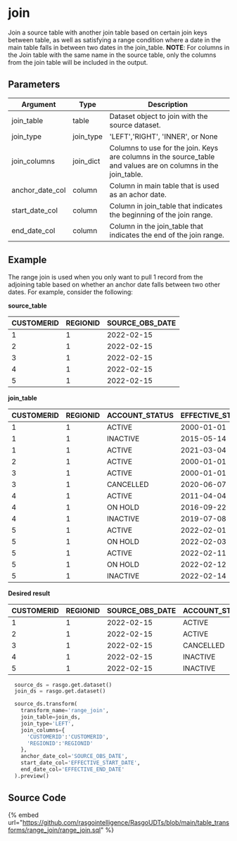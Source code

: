 

# join

Join a source table with another join table based on certain join keys between table, as well as satisfying a range condition where a date in the main table falls in between two dates in the join_table. **NOTE**: For columns in the Join table with the same name in the source table, only the columns from the join table will be included in the output. 

## Parameters

|   Argument   |   Type    |                                                  Description                                                   |
| ------------ | --------- | -------------------------------------------------------------------------------------------------------------- |
| join_table   | table     | Dataset object to join with the source dataset.                                                                |
| join_type    | join_type | 'LEFT','RIGHT', 'INNER', or None                                                                               |
| join_columns | join_dict | Columns to use for the join. Keys are columns in the source_table and values are on columns in the join_table. |
| anchor_date_col | column | Column in main table that is used as an achor date. |
| start_date_col | column | Column in join_table that indicates the beginning of the join range. |
| end_date_col | column | Column in the join_table that indicates the end of the join range. |

## Example

The range join is used when you only want to pull 1 record from the adjoining table based on whether an anchor date falls between two other dates. For example, consider the following:

**source_table**

| CUSTOMERID | REGIONID | SOURCE_OBS_DATE |
|------------|----------|-----------------|
|          1 |        1 | 2022-02-15      |
|          2 |        1 | 2022-02-15      |
|          3 |        1 | 2022-02-15      |
|          4 |        1 | 2022-02-15      |
|          5 |        1 | 2022-02-15      |

**join_table**

| CUSTOMERID | REGIONID | ACCOUNT_STATUS | EFFECTIVE_START_DATE | EFFECTIVE_END_DATE |
|------------|----------|----------------|----------------------|--------------------|
|          1 |        1 | ACTIVE         | 2000-01-01           | 2015-05-14         |
|          1 |        1 | INACTIVE       | 2015-05-14           | 2021-03-04         |
|          1 |        1 | ACTIVE         | 2021-03-04           | 2999-12-31         |
|          2 |        1 | ACTIVE         | 2000-01-01           | 2999-12-31         |
|          3 |        1 | ACTIVE         | 2000-01-01           | 2020-06-07         |
|          3 |        1 | CANCELLED      | 2020-06-07           | 2999-12-31         |
|          4 |        1 | ACTIVE         | 2011-04-04           | 2016-09-22         |
|          4 |        1 | ON HOLD        | 2016-09-22           | 2019-07-08         |
|          4 |        1 | INACTIVE       | 2019-07-08           | 2999-12-31         |
|          5 |        1 | ACTIVE         | 2022-02-01           | 2022-02-03         |
|          5 |        1 | ON HOLD        | 2022-02-03           | 2022-02-11         |
|          5 |        1 | ACTIVE         | 2022-02-11           | 2022-02-12         |
|          5 |        1 | ON HOLD        | 2022-02-12           | 2022-02-14         |
|          5 |        1 | INACTIVE       | 2022-02-14           | 2999-12-31         |

**Desired result**

| CUSTOMERID | REGIONID | SOURCE_OBS_DATE | ACCOUNT_STATUS |
|------------|----------|-----------------|----------------|
|          1 |        1 | 2022-02-15      | ACTIVE         |
|          2 |        1 | 2022-02-15      | ACTIVE         |
|          3 |        1 | 2022-02-15      | CANCELLED      |
|          4 |        1 | 2022-02-15      | INACTIVE       |
|          5 |        1 | 2022-02-15      | INACTIVE       |

```python
  source_ds = rasgo.get.dataset()
  join_ds = rasgo.get.dataset()

  source_ds.transform(
    transform_name='range_join',
    join_table=join_ds,
    join_type='LEFT',
    join_columns={
      'CUSTOMERID':'CUSTOMERID',
      'REGIONID':'REGIONID'
    },
    anchor_date_col='SOURCE_OBS_DATE',
    start_date_col='EFFECTIVE_START_DATE',
    end_date_col='EFFECTIVE_END_DATE'
  ).preview()
```

## Source Code

{% embed url="https://github.com/rasgointelligence/RasgoUDTs/blob/main/table_transforms/range_join/range_join.sql" %}

